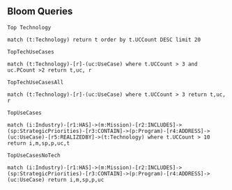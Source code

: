 


## Bloom Queries

`Top Technology`

~~~
match (t:Technology) return t order by t.UCCount DESC limit 20
~~~

`TopTechUseCases`
~~~
match (t:Technology)-[r]-(uc:UseCase) where t.UCCount > 3 and uc.PCount >2 return t,uc, r
~~~

`TopTechUseCasesAll`
~~~
match (t:Technology)-[r]-(uc:UseCase) where t.UCCount > 3 return t,uc, r
~~~

`TopUseCases`

~~~
match (i:Industry)-[r1:HAS]->(m:Mission)-[r2:INCLUDES]->(sp:StrategicPriorities)-[r3:CONTAIN]->(p:Program)-[r4:ADDRESS]->(uc:UseCase)-[r5:REALIZEDBY]->(t:Technology) where t.UCCount > 10 return i,m,sp,p,uc,t
~~~

`TopUseCasesNoTech`
~~~
match (i:Industry)-[r1:HAS]->(m:Mission)-[r2:INCLUDES]->(sp:StrategicPriorities)-[r3:CONTAIN]->(p:Program)-[r4:ADDRESS]->(uc:UseCase) return i,m,sp,p,uc
~~~